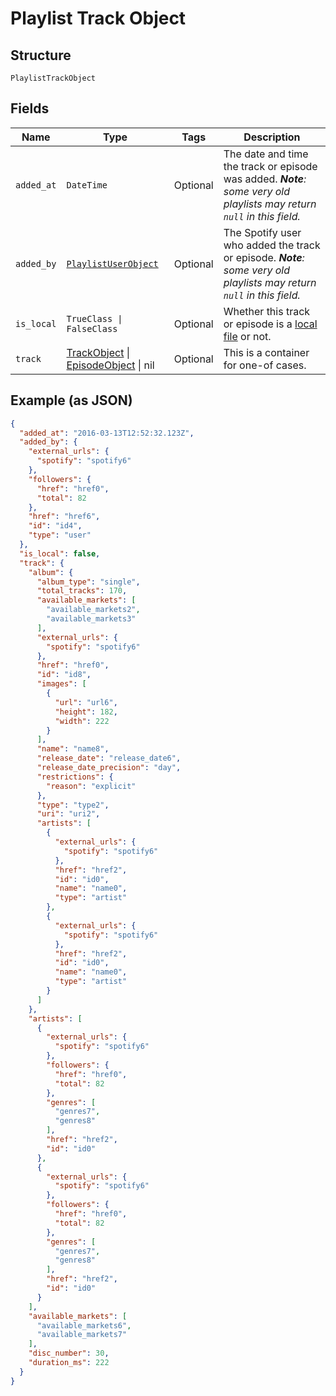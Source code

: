 
# Playlist Track Object

## Structure

`PlaylistTrackObject`

## Fields

| Name | Type | Tags | Description |
|  --- | --- | --- | --- |
| `added_at` | `DateTime` | Optional | The date and time the track or episode was added. _**Note**: some very old playlists may return `null` in this field._ |
| `added_by` | [`PlaylistUserObject`](../../doc/models/playlist-user-object.md) | Optional | The Spotify user who added the track or episode. _**Note**: some very old playlists may return `null` in this field._ |
| `is_local` | `TrueClass \| FalseClass` | Optional | Whether this track or episode is a [local file](/documentation/web-api/concepts/playlists/#local-files) or not. |
| `track` | [TrackObject](../../doc/models/track-object.md) \| [EpisodeObject](../../doc/models/episode-object.md) \| nil | Optional | This is a container for one-of cases. |

## Example (as JSON)

```json
{
  "added_at": "2016-03-13T12:52:32.123Z",
  "added_by": {
    "external_urls": {
      "spotify": "spotify6"
    },
    "followers": {
      "href": "href0",
      "total": 82
    },
    "href": "href6",
    "id": "id4",
    "type": "user"
  },
  "is_local": false,
  "track": {
    "album": {
      "album_type": "single",
      "total_tracks": 170,
      "available_markets": [
        "available_markets2",
        "available_markets3"
      ],
      "external_urls": {
        "spotify": "spotify6"
      },
      "href": "href0",
      "id": "id8",
      "images": [
        {
          "url": "url6",
          "height": 182,
          "width": 222
        }
      ],
      "name": "name8",
      "release_date": "release_date6",
      "release_date_precision": "day",
      "restrictions": {
        "reason": "explicit"
      },
      "type": "type2",
      "uri": "uri2",
      "artists": [
        {
          "external_urls": {
            "spotify": "spotify6"
          },
          "href": "href2",
          "id": "id0",
          "name": "name0",
          "type": "artist"
        },
        {
          "external_urls": {
            "spotify": "spotify6"
          },
          "href": "href2",
          "id": "id0",
          "name": "name0",
          "type": "artist"
        }
      ]
    },
    "artists": [
      {
        "external_urls": {
          "spotify": "spotify6"
        },
        "followers": {
          "href": "href0",
          "total": 82
        },
        "genres": [
          "genres7",
          "genres8"
        ],
        "href": "href2",
        "id": "id0"
      },
      {
        "external_urls": {
          "spotify": "spotify6"
        },
        "followers": {
          "href": "href0",
          "total": 82
        },
        "genres": [
          "genres7",
          "genres8"
        ],
        "href": "href2",
        "id": "id0"
      }
    ],
    "available_markets": [
      "available_markets6",
      "available_markets7"
    ],
    "disc_number": 30,
    "duration_ms": 222
  }
}
```


